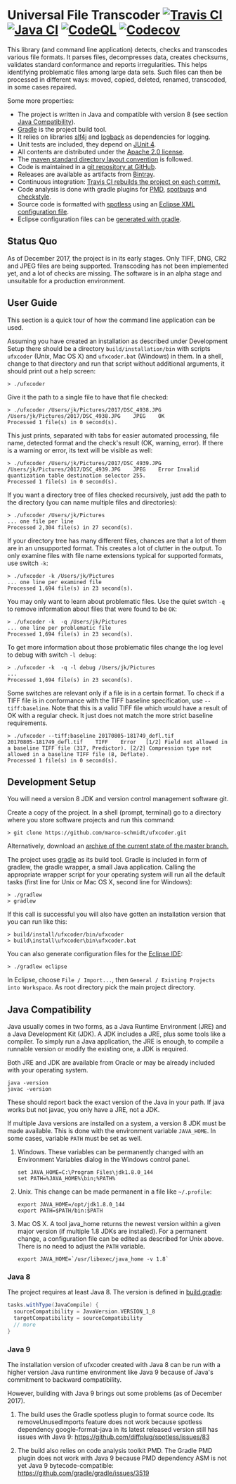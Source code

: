 # Universal File Transcoder [![Travis CI](https://travis-ci.org/marco-schmidt/ufxcoder.svg?branch=master)](https://travis-ci.org/marco-schmidt/ufxcoder) [![Java CI](https://github.com/marco-schmidt/ufxcoder/workflows/Java%20CI/badge.svg)](https://github.com/marco-schmidt/ufxcoder/actions?query=workflow%3A%22Java+CI%22) [![CodeQL](https://github.com/marco-schmidt/ufxcoder/workflows/CodeQL/badge.svg)](https://github.com/marco-schmidt/ufxcoder/actions?query=workflow%3ACodeQL) [![Codecov](https://codecov.io/gh/marco-schmidt/ufxcoder/branch/master/graphs/badge.svg?branch=master)](https://codecov.io/gh/marco-schmidt/ufxcoder)

This library (and command line application) detects, checks and transcodes various file formats.
It parses files, decompresses data, creates checksums, validates standard conformance and reports irregularities. 
This helps identifying problematic files among large data sets.
Such files can then be processed in different ways: moved, copied, deleted, renamed, transcoded, in some cases repaired.

Some more properties:
* The project is written in Java and compatible with version 8 (see section [Java Compatibility](#java-compatibility)).
* [Gradle](https://gradle.org/) is the project build tool.
* It relies on libraries [slf4j](https://www.slf4j.org) and [logback](https://logback.qos.ch) as dependencies for logging.
* Unit tests are included, they depend on [JUnit 4](http://junit.org/junit4/).
* All contents are distributed under the [Apache 2.0 license](https://www.apache.org/licenses/LICENSE-2.0).
* The [maven standard directory layout convention](https://maven.apache.org/guides/introduction/introduction-to-the-standard-directory-layout.html) is followed.
* Code is maintained in a [git repository at GitHub](https://github.com/marco-schmidt/ufxcoder).
* Releases are available as artifacts from [Bintray](https://bintray.com/marco-schmidt/ufxcoder).
* Continuous integration: [Travis CI rebuilds the project on each commit.](https://travis-ci.org/marco-schmidt/ufxcoder)
* Code analysis is done with gradle plugins for [PMD](https://pmd.github.io), [spotbugs](https://spotbugs.github.io) and [checkstyle](http://checkstyle.sourceforge.net).
* Source code is formatted with [spotless](https://github.com/diffplug/spotless) using an [Eclipse XML configuration file](config/eclipse/formatter.xml).
* Eclipse configuration files can be [generated with gradle](https://docs.gradle.org/current/userguide/eclipse_plugin.html).

## Status Quo

As of December 2017, the project is in its early stages.
Only TIFF, DNG, CR2 and JPEG files are being supported.
Transcoding has not been implemented yet, and a lot of checks are missing.
The software is in an alpha stage and unsuitable for a production environment.

## User Guide

This section is a quick tour of how the command line application can be used.

Assuming you have created an installation as described under
Development Setup there should be a directory ```build/installation/bin``` with scripts ```ufxcoder``` (Unix, Mac OS X)
and ```ufxcoder.bat``` (Windows) in them.
In a shell, change to that directory and run that script without additional arguments,
it should print out a help screen:

```
> ./ufxcoder
```

Give it the path to a single file to have that file checked:
```
> ./ufxcoder /Users/jk/Pictures/2017/DSC_4938.JPG
/Users/jk/Pictures/2017/DSC_4938.JPG	JPEG	OK	
Processed 1 file(s) in 0 second(s).
```

This just prints, separated with tabs for easier automated processing, file name, detected format and the check's result (OK, warning, error).
If there is a warning or error, its text will be visible as well:
```
> ./ufxcoder /Users/jk/Pictures/2017/DSC_4939.JPG
/Users/jk/Pictures/2017/DSC_4939.JPG	JPEG	Error Invalid quantization table destination selector 255.	
Processed 1 file(s) in 0 second(s).
```

If you want a directory tree of files checked recursively, just add the path to the directory (you can name multiple files and directories):
```
> ./ufxcoder /Users/jk/Pictures
... one file per line
Processed 2,304 file(s) in 27 second(s).
```

If your directory tree has many different files, chances are that a lot of them are in an unsupported format.
This creates a lot of clutter in the output.
To only examine files with file name extensions typical for supported formats, use switch `-k`:
```
> ./ufxcoder -k /Users/jk/Pictures
... one line per examined file
Processed 1,694 file(s) in 23 second(s).
```

You may only want to learn about problematic files. Use the quiet switch `-q` to remove information about files that were found to be `OK`:
```
> ./ufxcoder -k  -q /Users/jk/Pictures
... one line per problematic file
Processed 1,694 file(s) in 23 second(s).
```

To get more information about those problematic files change the log level to debug with switch ```-l debug```:
```
> ./ufxcoder -k  -q -l debug /Users/jk/Pictures
...
Processed 1,694 file(s) in 23 second(s).
```

Some switches are relevant only if a file is in a certain format. To check if a TIFF file is in conformance with the TIFF baseline specification, use `--tiff:baseline`. Note that this is a valid TIFF file which would have a result of OK with a regular check. It just does not match the more strict baseline requirements.
```
> ./ufxcoder --tiff:baseline 20170805-181749_defl.tif
20170805-181749_defl.tif	TIFF	Error	[1/2] Field not allowed in a baseline TIFF file (317, Predictor). [2/2] Compression type not allowed in a baseline TIFF file (8, Deflate).
Processed 1 file(s) in 0 second(s).
```

## Development Setup

You will need a version 8 JDK and version control management software git.

Create a copy of the project.
In a shell (prompt, terminal) go to a directory where you store software projects and
run this command:
```
> git clone https://github.com/marco-schmidt/ufxcoder.git
```

Alternatively, download an [archive of the current state of the master branch.](https://github.com/marco-schmidt/ufxcoder/archive/master.zip)

The project uses [gradle](https://gradle.org/) as its build tool.
Gradle is included in form of gradlew, the gradle wrapper, a small Java application.
Calling the appropriate wrapper script for your operating system will run
all the default tasks (first line for Unix or Mac OS X, second line for Windows):
```
> ./gradlew
> gradlew
```

If this call is successful you will also have gotten an installation version that you can run like this:

```
> build/install/ufxcoder/bin/ufxcoder
> build\install\ufxcoder\bin\ufxcoder.bat
```

You can also generate configuration files for the [Eclipse IDE](https://www.eclipse.org/):

```
> ./gradlew eclipse
```

In Eclipse, choose `File / Import...`, then `General / Existing Projects into Workspace`.
As root directory pick the main project directory.

## Java Compatibility

Java usually comes in two forms, as a Java Runtime Environment (JRE) and a
Java Development Kit (JDK). A JDK includes a JRE, plus some tools like a compiler.
To simply run a Java application, the JRE is enough, to compile a runnable version
or modify the existing one, a JDK is required.

Both JRE and JDK are available from Oracle or may be already included with your
operating system.

```
java -version
javac -version 
```
These should report back the exact version of the Java in your path.
If java works but not javac, you only have a JRE, not a JDK.

If multiple Java versions are installed on a system, a version 8 JDK must be made available. This is done with the environment variable `JAVA_HOME`. In some cases, variable `PATH` must be set as well.

1) Windows. These variables can be permanently changed with an Environment Variables dialog in the Windows control panel.

    ```
    set JAVA_HOME=C:\Program Files\jdk1.8.0_144
    set PATH=%JAVA_HOME%\bin;%PATH%
    ```

2) Unix. This change can be made permanent in a file like `~/.profile`:

    ```
    export JAVA_HOME=/opt/jdk1.8.0_144
    export PATH=$PATH/bin:$PATH
    ```

3) Mac OS X. A tool java_home returns the newest version within a given major version (if multiple 1.8 JDKs are installed). For a permanent change, a configuration file can be edited as described for Unix above. There is no need to adjust the `PATH` variable.

    ```
    export JAVA_HOME=`/usr/libexec/java_home -v 1.8`
    ```

### Java 8

The project requires at least Java 8. The version is defined in [build.gradle](build.gradle):
```gradle
tasks.withType(JavaCompile) {
  sourceCompatibility = JavaVersion.VERSION_1_8
  targetCompatibility = sourceCompatibility
  // more
}
```

### Java 9

The installation version of ufxcoder created with Java 8 can be run with a higher
version Java runtime environment like Java 9 because of Java's commitment to
backward compatibility.

However, building with Java 9 brings out some problems (as of December 2017).

1) The build uses the Gradle spotless plugin to format source code.
Its removeUnusedImports feature does not work because spotless dependency
google-format-java in its latest released version still has
issues with Java 9: https://github.com/diffplug/spotless/issues/83

2) The build also relies on code analysis toolkit PMD. The Gradle PMD plugin does not work
with Java 9 because PMD dependency ASM is not yet Java 9 bytecode-compatible:
https://github.com/gradle/gradle/issues/3519
